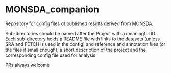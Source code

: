 # MONSDA_companion

Repository for config files of published results derived from [MONSDA](https://github.com/jfallmann/MONSDA).  

Sub-directories should be named after the Project with a meaningful ID. 
Each sub-directory holds a README file with links to the datasets (unless SRA and FETCH is used in the config) and reference and annotation files (or the files if small enough), a short description of the project and the corresponding config file used for analysis.

PRs always welcome
